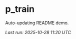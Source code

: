 # p_train

Auto-updating README demo.

<!--START_SECTION:status-->
_Last run: 2025-10-28 11:20 UTC_
<!--END_SECTION:status-->





































































































































































































































































































































































































































































































































































































































































































































































































































































































































































































































































































































































































































































































































































































































































































































